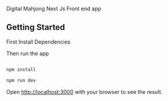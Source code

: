 Digital Mahjong Next Js Front end app

## Getting Started

First Install Dependencies 

Then run the app 


```bash

npm install 

npm run dev

```

Open [http://localhost:3000](http://localhost:3000) with your browser to see the result.

